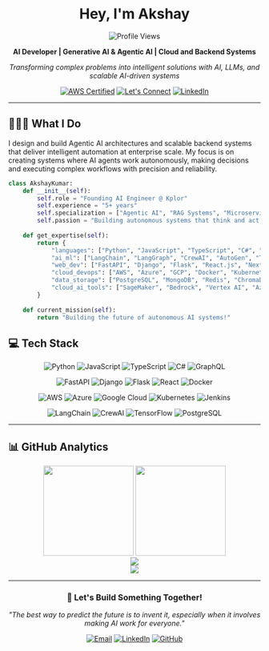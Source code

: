 
<div align="center">
    
# Hey, I'm Akshay

![Profile Views](https://komarev.com/ghpvc/?username=akshayk122&style=for-the-badge)

**AI Developer |  Generative AI & Agentic AI | Cloud and Backend Systems**

*Transforming complex problems into intelligent solutions with AI, LLMs, and scalable AI-driven systems*

[![AWS Certified](https://img.shields.io/badge/AWS_Certified-Developer_Associate-FF9900?style=for-the-badge&logo=Amazon-AWS&logoColor=white&labelColor=232F3E)](https://www.credly.com/badges/909d0a38-595f-4730-9458-46bb6a411ff0)
[![Let's Connect](https://img.shields.io/badge/Let's_Connect-D14836?style=for-the-badge&logo=Gmail&logoColor=white)](mailto:akshayajk22@gmail.com)
[![LinkedIn](https://img.shields.io/badge/LinkedIn-0077B5?style=for-the-badge&logo=linkedin&logoColor=white)](https://linkedin.com/in/akshayk225)

</div>

---

## 🧑🏻‍💻 What I Do

I design and build Agentic AI architectures and scalable backend systems that deliver intelligent automation at enterprise scale. My focus is on creating systems where AI agents work autonomously, making decisions and executing complex workflows with precision and reliability.

```python
class AkshayKumar:
    def __init__(self):
        self.role = "Founding AI Engineer @ Kplor"
        self.experience = "5+ years"
        self.specialization = ["Agentic AI", "RAG Systems", "Microservices", "Cloud Architecture"]
        self.passion = "Building autonomous systems that think and act intelligently"
        
    def get_expertise(self):
        return {
            "languages": ["Python", "JavaScript", "TypeScript", "C#", "GraphQL", "SQL"],
            "ai_ml": ["LangChain", "LangGraph", "CrewAI", "AutoGen", "TensorFlow", "PyTorch", "RAG", "MCP", "ACP"],
            "web_dev": ["FastAPI", "Django", "Flask", "React.js", "Next.js", "RESTful APIs", "Microservices"],
            "cloud_devops": ["AWS", "Azure", "GCP", "Docker", "Kubernetes", "Terraform", "Jenkins", "Ansible"],
            "data_storage": ["PostgreSQL", "MongoDB", "Redis", "ChromaDB", "Pinecone", "Elasticsearch", "Supabase"],
            "cloud_ai_tools": ["SageMaker", "Bedrock", "Vertex AI", "Azure AI Foundry"]
        }
    
    def current_mission(self):
        return "Building the future of autonomous AI systems!"
```

## 💻 Tech Stack

<div align="center">

![Python](https://img.shields.io/badge/Python-FFD43B?style=for-the-badge&logo=python&logoColor=blue)
![JavaScript](https://img.shields.io/badge/JavaScript-F7DF1E?style=for-the-badge&logo=javascript&logoColor=black)
![TypeScript](https://img.shields.io/badge/TypeScript-007ACC?style=for-the-badge&logo=typescript&logoColor=white)
![C#](https://img.shields.io/badge/C%23-239120?style=for-the-badge&logo=csharp&logoColor=white)
![GraphQL](https://img.shields.io/badge/GraphQL-E10098?style=for-the-badge&logo=graphql&logoColor=white)

![FastAPI](https://img.shields.io/badge/FastAPI-009688?style=for-the-badge&logo=FastAPI&logoColor=white)
![Django](https://img.shields.io/badge/Django-092E20?style=for-the-badge&logo=django&logoColor=white)
![Flask](https://img.shields.io/badge/Flask-000000?style=for-the-badge&logo=flask&logoColor=white)
![React](https://img.shields.io/badge/React.js-20232A?style=for-the-badge&logo=react&logoColor=61DAFB)
![Docker](https://img.shields.io/badge/Docker-2CA5E0?style=for-the-badge&logo=docker&logoColor=white)

![AWS](https://img.shields.io/badge/Amazon_AWS-FF9900?style=for-the-badge&logo=amazonaws&logoColor=white)
![Azure](https://img.shields.io/badge/Microsoft_Azure-0078D4?style=for-the-badge&logo=microsoft-azure&logoColor=white)
![Google Cloud](https://img.shields.io/badge/Google_Cloud-4285F4?style=for-the-badge&logo=google-cloud&logoColor=white)
![Kubernetes](https://img.shields.io/badge/Kubernetes-326ce5?style=for-the-badge&logo=kubernetes&logoColor=white)
![Jenkins](https://img.shields.io/badge/Jenkins-D24939?style=for-the-badge&logo=Jenkins&logoColor=white)

![LangChain](https://img.shields.io/badge/LangChain-00A67D?style=for-the-badge&logo=chainlink&logoColor=white)
![CrewAI](https://img.shields.io/badge/CrewAI-6E2C00?style=for-the-badge&logo=robot&logoColor=white)
![TensorFlow](https://img.shields.io/badge/TensorFlow-FF6F00?style=for-the-badge&logo=tensorflow&logoColor=white)
![PostgreSQL](https://img.shields.io/badge/PostgreSQL-316192?style=for-the-badge&logo=postgresql&logoColor=white)

</div>

---

## 📊 GitHub Analytics

<div align="center">
  <img height="180em" src="https://github-readme-stats-sigma-five.vercel.app/api?username=akshayk122&show_icons=true&theme=tokyonight&include_all_commits=true&count_private=true&border_radius=10"/>
  <img height="180em" src="https://github-readme-stats-sigma-five.vercel.app/api/top-langs/?username=akshayk122&layout=compact&theme=tokyonight&hide=jupyter%20notebook&border_radius=10"/>
</div>

<div align="center">
  <img src="https://github-readme-streak-stats.herokuapp.com?user=akshayk122&theme=tokyonight&hide_border=true&border_radius=10"/>
</div>

<div align="center">
  <img src="https://github-readme-activity-graph.vercel.app/graph?username=akshayk122&theme=tokyo-night&hide_border=true&border_radius=16"/>
</div>

---
<div align="center">

### 🤝 Let's Build Something Together!

*"The best way to predict the future is to invent it, especially when it involves making AI work for everyone."*

[![Email](https://img.shields.io/badge/Email_Me-D14836?style=for-the-badge&logo=Gmail&logoColor=white)](mailto:akshayajk22@gmail.com)
[![LinkedIn](https://img.shields.io/badge/LinkedIn-0077B5?style=for-the-badge&logo=linkedin&logoColor=white)](https://linkedin.com/in/akshayk225)
[![GitHub](https://img.shields.io/badge/GitHub-181717?style=for-the-badge&logo=github&logoColor=white)](https://github.com/akshayk122)

</div>
